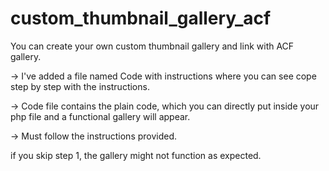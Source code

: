# custom_thumbnail_gallery_acf
You can create your own custom thumbnail gallery and link with ACF gallery. 

-> I've added a file named Code with instructions where you can see cope step by step with the instructions. 

-> Code file contains the plain code, which you can directly put inside your php file and a functional gallery will appear. 

-> Must follow the instructions provided. 

if you skip step 1, the gallery might not function as expected. 
